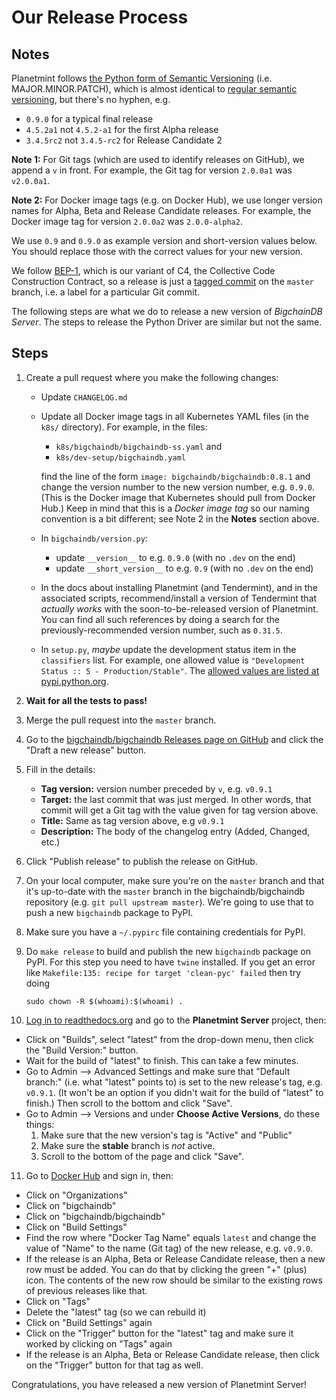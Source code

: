 <!---
Copyright © 2020 Interplanetary Database Association e.V.,
Planetmint and IPDB software contributors.
SPDX-License-Identifier: (Apache-2.0 AND CC-BY-4.0)
Code is Apache-2.0 and docs are CC-BY-4.0
--->

# Our Release Process

## Notes

Planetmint follows
[the Python form of Semantic Versioning](https://packaging.python.org/tutorials/distributing-packages/#choosing-a-versioning-scheme)
(i.e. MAJOR.MINOR.PATCH),
which is almost identical
to [regular semantic versioning](http://semver.org/), but there's no hyphen, e.g.

- `0.9.0` for a typical final release
- `4.5.2a1` not `4.5.2-a1` for the first Alpha release
- `3.4.5rc2` not `3.4.5-rc2` for Release Candidate 2

**Note 1:** For Git tags (which are used to identify releases on GitHub), we append a `v` in front. For example, the Git tag for version `2.0.0a1` was `v2.0.0a1`.

**Note 2:** For Docker image tags (e.g. on Docker Hub), we use longer version names for Alpha, Beta and Release Candidate releases. For example, the Docker image tag for version `2.0.0a2` was `2.0.0-alpha2`.

We use `0.9` and `0.9.0` as example version and short-version values below. You should replace those with the correct values for your new version.

We follow [BEP-1](https://github.com/bigchaindb/BEPs/tree/master/1), which is our variant of C4, the Collective Code Construction Contract, so a release is just a [tagged commit](https://git-scm.com/book/en/v2/Git-Basics-Tagging) on the `master` branch, i.e. a label for a particular Git commit.

The following steps are what we do to release a new version of _BigchainDB Server_. The steps to release the Python Driver are similar but not the same.

## Steps

1. Create a pull request where you make the following changes:

   - Update `CHANGELOG.md`
   - Update all Docker image tags in all Kubernetes YAML files (in the `k8s/` directory).
     For example, in the files:

     - `k8s/bigchaindb/bigchaindb-ss.yaml` and
     - `k8s/dev-setup/bigchaindb.yaml`

     find the line of the form `image: bigchaindb/bigchaindb:0.8.1` and change the version number to the new version number, e.g. `0.9.0`. (This is the Docker image that Kubernetes should pull from Docker Hub.)
     Keep in mind that this is a _Docker image tag_ so our naming convention is
     a bit different; see Note 2 in the **Notes** section above.
   - In `bigchaindb/version.py`:
     - update `__version__` to e.g. `0.9.0` (with no `.dev` on the end)
     - update `__short_version__` to e.g. `0.9` (with no `.dev` on the end)
   - In the docs about installing Planetmint (and Tendermint), and in the associated scripts, recommend/install a version of Tendermint that _actually works_ with the soon-to-be-released version of Planetmint. You can find all such references by doing a search for the previously-recommended version number, such as `0.31.5`.
   - In `setup.py`, _maybe_ update the development status item in the `classifiers` list. For example, one allowed value is `"Development Status :: 5 - Production/Stable"`. The [allowed values are listed at pypi.python.org](https://pypi.python.org/pypi?%3Aaction=list_classifiers).

2. **Wait for all the tests to pass!**
3. Merge the pull request into the `master` branch.
4. Go to the [bigchaindb/bigchaindb Releases page on GitHub](https://github.com/bigchaindb/bigchaindb/releases)
   and click the "Draft a new release" button.
5. Fill in the details:
   - **Tag version:** version number preceded by `v`, e.g. `v0.9.1`
   - **Target:** the last commit that was just merged. In other words, that commit will get a Git tag with the value given for tag version above.
   - **Title:** Same as tag version above, e.g `v0.9.1`
   - **Description:** The body of the changelog entry (Added, Changed, etc.)
6. Click "Publish release" to publish the release on GitHub.
7. On your local computer, make sure you're on the `master` branch and that it's up-to-date with the `master` branch in the bigchaindb/bigchaindb repository (e.g. `git pull upstream master`). We're going to use that to push a new `bigchaindb` package to PyPI.
8. Make sure you have a `~/.pypirc` file containing credentials for PyPI.
9. Do `make release` to build and publish the new `bigchaindb` package on PyPI. For this step you need to have `twine` installed. If you get an error like `Makefile:135: recipe for target 'clean-pyc' failed` then try doing
   ```text
   sudo chown -R $(whoami):$(whoami) .
   ```
10. [Log in to readthedocs.org](https://readthedocs.org/accounts/login/) and go to the **Planetmint Server** project, then:
   - Click on "Builds", select "latest" from the drop-down menu, then click the "Build Version:" button.
   - Wait for the build of "latest" to finish. This can take a few minutes.
   - Go to Admin --> Advanced Settings
     and make sure that "Default branch:" (i.e. what "latest" points to)
     is set to the new release's tag, e.g. `v0.9.1`.
     (It won't be an option if you didn't wait for the build of "latest" to finish.)
     Then scroll to the bottom and click "Save".
   - Go to Admin --> Versions
     and under **Choose Active Versions**, do these things:
     1. Make sure that the new version's tag is "Active" and "Public"
     2. Make sure the **stable** branch is _not_ active.
     3. Scroll to the bottom of the page and click "Save".
11. Go to [Docker Hub](https://hub.docker.com/) and sign in, then:
   - Click on "Organizations"
   - Click on "bigchaindb"
   - Click on "bigchaindb/bigchaindb"
   - Click on "Build Settings"
   - Find the row where "Docker Tag Name" equals `latest`
     and change the value of "Name" to the name (Git tag)
     of the new release, e.g. `v0.9.0`.
   - If the release is an Alpha, Beta or Release Candidate release,
     then a new row must be added.
     You can do that by clicking the green "+" (plus) icon.
     The contents of the new row should be similar to the existing rows
     of previous releases like that.
   - Click on "Tags"
   - Delete the "latest" tag (so we can rebuild it)
   - Click on "Build Settings" again
   - Click on the "Trigger" button for the "latest" tag and make sure it worked by clicking on "Tags" again
   - If the release is an Alpha, Beta or Release Candidate release,
     then click on the "Trigger" button for that tag as well.

Congratulations, you have released a new version of Planetmint Server!
